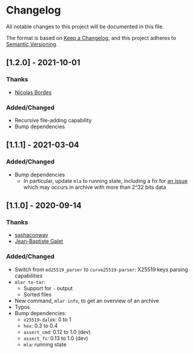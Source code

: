 # Changelog

All notable changes to this project will be documented in this file.

The format is based on [Keep a Changelog](https://keepachangelog.com/en/1.0.0/),
and this project adheres to [Semantic Versioning](https://semver.org/spec/v2.0.0.html).

## [1.2.0] - 2021-10-01

### Thanks

- [Nicolas Bordes](https://github.com/NicsTr)

### Added/Changed

- Recursive file-adding capability
- Bump dependencies

## [1.1.1] - 2021-03-04

### Added/Changed

- Bump dependencies
  - In particular, update `mla` to running state, including a fix for [an issue](https://github.com/ANSSI-FR/MLA/issues/63) which may occurs in archive with more than 2^32 bits data


## [1.1.0] - 2020-09-14

### Thanks

- [sashaconway](https://github.com/sashaconway)
- [Jean-Baptiste Galet](https://github.com/jbgalet)

### Added/Changed

- Switch from `ed25519_parser` to `curve25519-parser`: X25519 keys parsing capabilities
- `mlar to-tar`:
  - Support for `-` output
  - Sorted files
- New command, `mlar info`, to get an overview of an archive
- Typos
- Bump dependencies:
  - `x25519-dalek`: 0 to 1
  - `hex`: 0.3 to 0.4
  - `assert_cmd`: 0.12 to 1.0 (dev)
  - `assert_fs`: 0.13 to 1.0 (dev)
  - `mla`: running state
